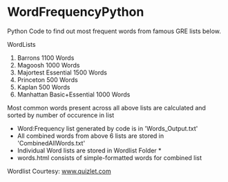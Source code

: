 # WordFrequencyPython

Python Code to find out most frequent words from famous GRE lists below.

WordLists

1. Barrons 1100 Words
2. Magoosh 1000 Words
3. Majortest Essential 1500 Words
4. Princeton 500 Words
5. Kaplan 500 Words
6. Manhattan Basic+Essential 1000 Words

Most common words present across all above lists are calculated and sorted by number of occurence in list

- Word:Frequency list generated by code is in 'Words_Output.txt'
- All combined words from above 6 lists are stored in 'CombinedAllWords.txt'
- Individual Word lists are stored in Wordlist Folder \*
- words.html consists of simple-formatted words for combined list

Wordlist Courtesy: www.quizlet.com
